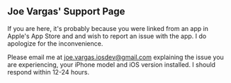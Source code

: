 ## Joe Vargas' Support Page

If you are here, it's probably because you were linked from an app in Apple's App Store and and wish to report an issue with the app. I do apologize for the inconvenience. 

Please email me at <joe.vargas.iosdev@gmail.com> explaining the issue you are experiencing, your iPhone model and iOS version installed. I should respond within 12-24 hours. 
